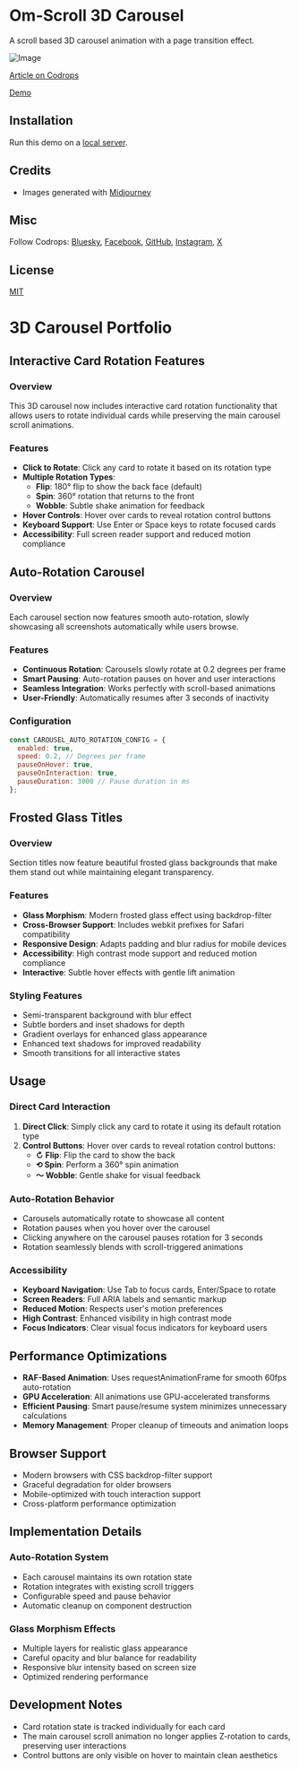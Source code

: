 # Om-Scroll 3D Carousel

A scroll based 3D carousel animation with a page transition effect.

![Image](https://tympanus.net/codrops/wp-content/uploads/2025/05/scroll3dcarousel_featured_final-1536x1152.jpg)

[Article on Codrops](https://tympanus.net/codrops/?p=93330)

[Demo](https://tympanus.net/Development/3DCarousel/)

## Installation

Run this demo on a [local server](https://developer.mozilla.org/en-US/docs/Learn/Common_questions/Tools_and_setup/set_up_a_local_testing_server).

## Credits

- Images generated with [Midjourney](https://midjourney.com)

## Misc

Follow Codrops: [Bluesky](https://bsky.app/profile/codrops.bsky.social), [Facebook](http://www.facebook.com/codrops), [GitHub](https://github.com/codrops), [Instagram](https://www.instagram.com/codropsss/), [X](http://www.x.com/codrops)

## License

[MIT](LICENSE)

# 3D Carousel Portfolio

## Interactive Card Rotation Features

### Overview
This 3D carousel now includes interactive card rotation functionality that allows users to rotate individual cards while preserving the main carousel scroll animations.

### Features
- **Click to Rotate**: Click any card to rotate it based on its rotation type
- **Multiple Rotation Types**:
  - **Flip**: 180° flip to show the back face (default)
  - **Spin**: 360° rotation that returns to the front
  - **Wobble**: Subtle shake animation for feedback
- **Hover Controls**: Hover over cards to reveal rotation control buttons
- **Keyboard Support**: Use Enter or Space keys to rotate focused cards
- **Accessibility**: Full screen reader support and reduced motion compliance

## Auto-Rotation Carousel

### Overview
Each carousel section now features smooth auto-rotation, slowly showcasing all screenshots automatically while users browse.

### Features
- **Continuous Rotation**: Carousels slowly rotate at 0.2 degrees per frame
- **Smart Pausing**: Auto-rotation pauses on hover and user interactions
- **Seamless Integration**: Works perfectly with scroll-based animations
- **User-Friendly**: Automatically resumes after 3 seconds of inactivity

### Configuration
```javascript
const CAROUSEL_AUTO_ROTATION_CONFIG = {
  enabled: true,
  speed: 0.2, // Degrees per frame
  pauseOnHover: true,
  pauseOnInteraction: true,
  pauseDuration: 3000 // Pause duration in ms
};
```

## Frosted Glass Titles

### Overview
Section titles now feature beautiful frosted glass backgrounds that make them stand out while maintaining elegant transparency.

### Features
- **Glass Morphism**: Modern frosted glass effect using backdrop-filter
- **Cross-Browser Support**: Includes webkit prefixes for Safari compatibility
- **Responsive Design**: Adapts padding and blur radius for mobile devices
- **Accessibility**: High contrast mode support and reduced motion compliance
- **Interactive**: Subtle hover effects with gentle lift animation

### Styling Features
- Semi-transparent background with blur effect
- Subtle borders and inset shadows for depth
- Gradient overlays for enhanced glass appearance
- Enhanced text shadows for improved readability
- Smooth transitions for all interactive states

## Usage

### Direct Card Interaction
1. **Direct Click**: Simply click any card to rotate it using its default rotation type
2. **Control Buttons**: Hover over cards to reveal rotation control buttons:
   - **↻ Flip**: Flip the card to show the back
   - **⟲ Spin**: Perform a 360° spin animation
   - **～ Wobble**: Gentle shake for visual feedback

### Auto-Rotation Behavior
- Carousels automatically rotate to showcase all content
- Rotation pauses when you hover over the carousel
- Clicking anywhere on the carousel pauses rotation for 3 seconds
- Rotation seamlessly blends with scroll-triggered animations

### Accessibility
- **Keyboard Navigation**: Use Tab to focus cards, Enter/Space to rotate
- **Screen Readers**: Full ARIA labels and semantic markup
- **Reduced Motion**: Respects user's motion preferences
- **High Contrast**: Enhanced visibility in high contrast mode
- **Focus Indicators**: Clear visual focus indicators for keyboard users

## Performance Optimizations
- **RAF-Based Animation**: Uses requestAnimationFrame for smooth 60fps auto-rotation
- **GPU Acceleration**: All animations use GPU-accelerated transforms
- **Efficient Pausing**: Smart pause/resume system minimizes unnecessary calculations
- **Memory Management**: Proper cleanup of timeouts and animation loops

## Browser Support
- Modern browsers with CSS backdrop-filter support
- Graceful degradation for older browsers
- Mobile-optimized with touch interaction support
- Cross-platform performance optimization

## Implementation Details

### Auto-Rotation System
- Each carousel maintains its own rotation state
- Rotation integrates with existing scroll triggers
- Configurable speed and pause behavior
- Automatic cleanup on component destruction

### Glass Morphism Effects
- Multiple layers for realistic glass appearance
- Careful opacity and blur balance for readability
- Responsive blur intensity based on screen size
- Optimized rendering performance

## Development Notes
- Card rotation state is tracked individually for each card
- The main carousel scroll animation no longer applies Z-rotation to cards, preserving user interactions
- Control buttons are only visible on hover to maintain clean aesthetics

